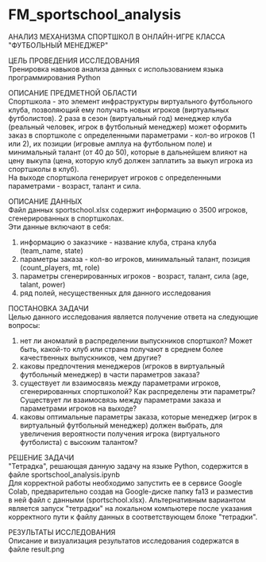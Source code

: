 # FM_sportschool_analysis
АНАЛИЗ МЕХАНИЗМА СПОРТШКОЛ В ОНЛАЙН-ИГРЕ КЛАССА "ФУТБОЛЬНЫЙ МЕНЕДЖЕР"

ЦЕЛЬ ПРОВЕДЕНИЯ ИССЛЕДОВАНИЯ<br>
Тренировка навыков анализа данных с использованием языка программирования Python

ОПИСАНИЕ ПРЕДМЕТНОЙ ОБЛАСТИ<br>
Спортшкола - это элемент инфраструктуры виртуального футбольного клуба, позволяющий ему получать новых игроков (виртуальных футболистов).
2 раза в сезон (виртуальный год) менеджер клуба (реальный человек, игрок в футбольный менеджер) может оформить заказ в спортшколе с определенными параметрами - кол-во игроков (1 или 2), их позиции (игровые амплуа на футбольном поле) и минимальный талант (от 40 до 50), которые в дальнейшем влияют на цену выкупа (цена, которую клуб должен заплатить за выкуп игрока из спортшколы в клуб). <br>
На выходе спортшкола генерирует игроков с определенными параметрами - возраст, талант и сила.

ОПИСАНИЕ ДАННЫХ <br>
Файл данных sportschool.xlsx содержит информацию о 3500 игроков, сгенерированных в спортшколах.<br>
Эти данные включают в себя:
1) информацию о заказчике - название клуба, страна клуба (team_name, state)<br>
2) параметры заказа - кол-во игроков, минимальный талант, позиция (count_players, mt, role)<br>
3) параметры сгенерированных игроков - возраст, талант, сила (age, talant, power)<br>
4) ряд полей, несущественных для данного исследования

ПОСТАНОВКА ЗАДАЧИ<br>
Целью данного исследования является получение ответа на следующие вопросы:
1) нет ли аномалий в распределении выпускников спортшкол? Может быть, какой-то клуб или страна получают в среднем более качественных выпускников, чем другие?<br>
2) каковы предпочтения менеджеров (игроков в виртуальный футбольный менеджер) в части параметров заказа?<br>
3) существует ли взаимосвязь между параметрами игроков, сгенерированных спортшколой? Как распределены эти параметры? Существует ли взаимосвязь между параметрами заказа и параметрами игроков на выходе?<br>
4) каковы оптимальные параметры заказа, которые менеджер (игрок в виртуальный футбольный менеджер) должен выбрать, для увеличения вероятности получения игрока (виртуального футболиста) с высоким талантом?<br>

РЕШЕНИЕ ЗАДАЧИ<br>
"Тетрадка", решающая данную задачу на языке Python, содержится в файле sportschool_analysis.ipynb<br>
Для корректной работы необходимо запустить ее в сервисе Google Colab, предварительно создав на Google-диске папку fa13 и разместив в ней файл с данными (sportschool.xlsx).
Альтернативным вариантом является запуск "тетрадки" на локальном компьютере после указания корректного пути к файлу данных в соответствующем блоке "тетрадки".

РЕЗУЛЬТАТЫ ИССЛЕДОВАНИЯ<br>
Описание и визуализация результатов исследования содержатся в файле result.png
